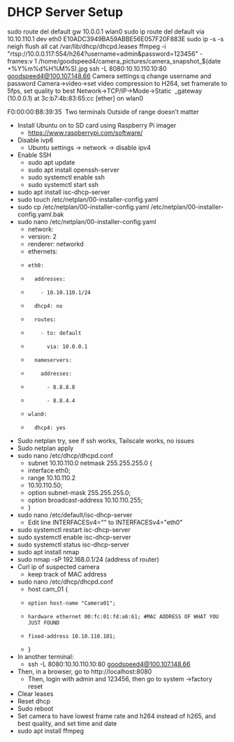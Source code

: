 # DHCP Server Setup

sudo route del default gw 10.0.0.1 wlan0
sudo ip route del default via 10.10.110.1 dev eth0
E10ADC3949BA59ABBE56E057F20F883E sudo ip -s -s neigh flush all
cat /var/lib/dhcp/dhcpd.leases
ffmpeg -i "rtsp://10.0.0.117:554/h264?username=admin&password=123456" -frames:v 1 /home/goodspeed4/camera_pictures/camera_snapshot_$(date +%Y%m%d%H%M%S).jpg ssh -L 8080:10.10.110.10:80 goodspeed4@100.107.148.66 Camera settings:q change username and password
Camera->video->set video compression to H264, set framerate to 5fps, set quality to best
Network->TCP/IP->Mode->Static  _gateway (10.0.0.1) at 3c:b7:4b:83:65:cc [ether] on wlan0

F0:00:00:B8:39:35
 Two terminals
Outside of range doesn’t matter

* Install Ubuntu on to SD card using Raspberry Pi imager
    * https://www.raspberrypi.com/software/
* Disable ivp6
    * Ubuntu settings -> network -> disable ipv4
* Enable SSH
    * sudo apt update 
    * sudo apt install openssh-server
    * sudo systemctl enable ssh
    * sudo systemctl start ssh
* sudo apt install isc-dhcp-server
* sudo touch /etc/netplan/00-installer-config.yaml
*  sudo cp /etc/netplan/00-installer-config.yaml /etc/netplan/00-installer-config.yaml.bak
*   sudo nano /etc/netplan/00-installer-config.yaml
    * network:
    *   version: 2
    *   renderer: networkd
    *   ethernets:
    *     eth0:
    *       addresses:
    *         - 10.10.110.1/24
    *       dhcp4: no
    *       routes:
    *         - to: default
    *           via: 10.0.0.1                                                                                                                                
    *       nameservers:                                                                                                                                          
    *         addresses:                                                                                                                                         
    *           - 8.8.8.8
    *           - 8.8.4.4
    *     wlan0:                                                                                                                                                  
    *       dhcp4: yes  
*  Sudo netplan try, see if ssh works, Tailscale works, no issues
* Sudo netplan apply
* sudo nano /etc/dhcp/dhcpd.conf
    * subnet 10.10.110.0 netmask 255.255.255.0 { 
    * interface eth0; 
    * range 10.10.110.2 
    * 10.10.110.50; 
    * option subnet-mask 255.255.255.0; 
    * option broadcast-address 10.10.110.255; 
    * }
* sudo nano /etc/default/isc-dhcp-server
    * Edit line INTERFACESv4="" to INTERFACESv4="eth0"
* sudo systemctl restart isc-dhcp-server
* sudo systemctl enable isc-dhcp-server
* sudo systemctl status isc-dhcp-server
* sudo apt install nmap
* sudo nmap -sP 192.168.0.1/24 (address of router)
* Curl ip of suspected camera
    * keep track of MAC address
* sudo nano /etc/dhcp/dhcpd.conf
    * host cam_01 {
    *     option host-name "Camera01";
    *     hardware ethernet 00:fc:01:fd:a6:61; #MAC ADDRESS OF WHAT YOU JUST FOUND
    *     fixed-address 10.10.110.101;
    * }
* In another terminal:
    * ssh -L 8080:10.10.110.10:80 goodspeed4@100.107.148.66
* Then, in a browser, go to http://localhost:8080
    * Then, login with admin and 123456, then go to system ->factory reset
* Clear leases
* Reset dhcp 
* Sudo reboot
* Set camera to have lowest frame rate and h264 instead of h265, and best quality, and set time and date
* sudo apt install ffmpeg

